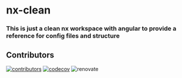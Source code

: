 # nx-clean

### This is just a clean nx workspace with angular to provide a reference for config files and structure

## Contributors

[![contributors](https://contrib.rocks/image?repo=WolfSoko/nx-clean)](https://github.com/WolfSoko/nx-clean/graphs/contributors) [![codecov](https://codecov.io/gh/WolfSoko/nx-clean/branch/main/graph/badge.svg)](https://codecov.io/gh/WolfSoko/nx-clean)
![renovate](https://img.shields.io/badge/maintaied%20with-renovate-blue?logo=renovatebot)
